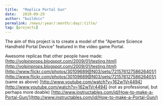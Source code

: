 ```yaml
---
title:  "Replica Portal Gun"
date:   2010-09-29
author: "buildscc"
permalink: /news/:year/:month/:day/:title/
tag: [projects]
---
```


The aim of this project is to create a model of the "Aperture Science Handheld Portal Device" featured in the video game Portal.

Awesome replicas that other people have made:
[http://volpinprops.blogspot.com/2009/01/testing.html](http://volpinprops.blogspot.com/2009/01/testing.html)
[http://www.flickr.com/photos/30109689@N03/sets/72157612758626401/](http://www.flickr.com/photos/30109689@N03/sets/72157612758626401/) (same as above)
[http://www.youtube.com/watch?v=162w1Vr4494](http://www.youtube.com/watch?v=162w1Vr4494) (not as professional, but perhaps more doable)
[http://www.instructables.com/id/How-to-make-a-Portal-Gun/](http://www.instructables.com/id/How-to-make-a-Portal-Gun/)